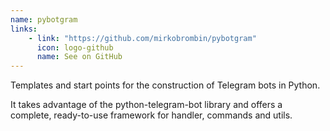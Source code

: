 ```yaml
---
name: pybotgram
links: 
    - link: "https://github.com/mirkobrombin/pybotgram"
      icon: logo-github
      name: See on GitHub
---
```

<p>Templates and start points for the construction of Telegram bots in Python.</p>
<p>It takes advantage of the python-telegram-bot library and offers a complete, ready-to-use framework for
handler, commands and utils.
</p>
